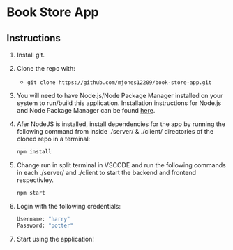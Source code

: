 # Book Store App

## Instructions

1. Install git.
2. Clone the repo with:
   * `git clone https://github.com/mjones12209/book-store-app.git`
3. You will need to have Node.js/Node Package Manager installed on your system to run/build this application. Installation instructions for Node.js and Node Package Manager can be found [here](https://docs.npmjs.com/downloading-and-installing-node-js-and-npm).
4. Afer NodeJS is installed, install dependencies for the app by running the following command from inside ./server/ & ./client/ directories of the cloned repo in a terminal:

    ```bash
    npm install
    ```

5. Change run in split terminal in VSCODE and run the following commands in each ./server/ and ./client to start the backend and frontend respectivley.

    ```bash
    npm start
    ```

6. Login with the following credentials:

    ```bash
    Username: "harry"
    Password: "potter"
    ```

7. Start using the application!
